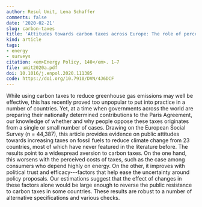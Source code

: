 ```yaml
---
author: Resul Umit, Lena Schaffer
comments: false
date: '2020-02-21'
slug: carbon-taxes
title: 'Attitudes towards carbon taxes across Europe: The role of perceived uncertainty and self-interest'
kind: article
tags:
- energy
- surveys
citation: <em>Energy Policy, 140</em>. 1–7
file: umit2020a.pdf
doi: 10.1016/j.enpol.2020.111385
code: https://doi.org/10.7910/DVN/4J6DCF
---
```



While using carbon taxes to reduce greenhouse gas emissions may well be effective, this has recently proved too unpopular to put into practice in a number of countries. Yet, at a time when governments across the world are preparing their nationally determined contributions to the Paris Agreement, our knowledge of whether and why people oppose these taxes originates from a single or small number of cases. Drawing on the European Social Survey (n = 44,387), this article provides evidence on public attitudes towards increasing taxes on fossil fuels to reduce climate change from 23 countries, most of which have never featured in the literature before. The results point to a widespread aversion to carbon taxes. On the one hand, this worsens with the perceived costs of taxes, such as the case among consumers who depend highly on energy. On the other, it improves with political trust and efficacy---factors that help ease the uncertainty around policy proposals. Our estimations suggest that the effect of changes in these factors alone would be large enough to reverse the public resistance to carbon taxes in some countries. These results are robust to a number of alternative specifications and various checks. 